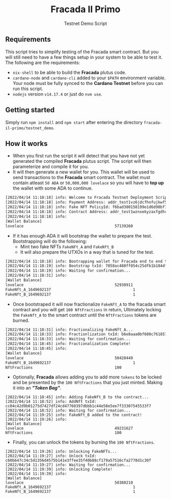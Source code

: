 <h1 align="center">
  Fracada Il Primo
</h1>
<p align="center">Testnet Demo Script</p>

## Requirements

This script tries to simplify testing of the Fracada smart contract. But you will still need to have a few things setup in your system to be able to test it. The following are the requirements:

- `nix-shell` to be able to build the **Fracada** plutus code.
- `cardano-node` and `cardano-cli` added to your `$PATH` environment variable. Your node must be fully synced to the **Cardano Testnet** before you can run this script.
- `nodejs` version `v14.17.4` or just do `nvm use`.

## Getting started

Simply run `npm install` and `npm start` after entering the directory `fracada-il-primo/testnet_demo`.

## How it works

- When you first run the script it will detect that you have not yet generated the compiled **Fracada** plutus script. The script will then parameterize and compile it for you.
- It will then generate a new wallet for you. This wallet will be used to send transactions to the **Fracada** smart contract. The wallet must contain atleast `50 ADA` or `50,000,000 lovelace` so you will have to **top up** the wallet with some ADA to continue.

```bash
[2022/04/14 11:18:18] info: Welcome to Fracada Testnet Deployment Script
[2022/04/14 11:18:18] info: Payment Address: addr_test1vz6jdcfhnfujkwf50hsgzgqguk8p0vgfmgttcxkg9sl203gty6fw0
[2022/04/14 11:18:18] info: Fake NFT PolicyId: f6bad380158199e1d6d98bf7b6deb642249157521da7333e9353b7ec
[2022/04/14 11:18:18] info: Contract Address: addr_test1wznxekyzaxfgdhrw0glsqavked23ue0uteyxc5s4cvd4mksvk5cg3
[2022/04/14 11:18:18] info: 
[Wallet Balance] 
lovelace                                        57139260
```

- If it has enough ADA it will bootstrap the wallet to prepare the test. Bootstrapping will do the following:
  - Mint two fake NFTs `FakeNFt_A` and `FakeNft_B`
  - It will also prepare the UTXOs in a way that is tuned for the test.

```bash
[2022/04/14 11:18:18] info: Bootrapping wallet for Fracada end to end test...
[2022/04/14 11:18:19] info: Bootstrap txId: 7058ac480ff054c25dfb1b104df95de0601295c31c944556f9345d904147e3d3
[2022/04/14 11:18:19] info: Waiting for confirmation...
[2022/04/14 11:18:31] info: 
[Wallet Balance] 
lovelace                                        52938911
FakeNft_A_1649692137                                    1
FakeNft_B_1649692137                                    1
```

- Once bootstraped it will now fractionalize `FakeNft_A` to the fracada smart contract and you will get `100 NftFractions` in return, Ultimately locking the `FakeNft_A` to the smart contract until the `NftFractions` tokens are burned.

```bash
[2022/04/14 11:18:31] info: Fractionalizing FakeNft_A...
[2022/04/14 11:18:33] info: Fractionlization txId: b6e8aaa0bf680c761857a6db35fb1f9c14dab54bc99341a653c9625793a039b7
[2022/04/14 11:18:33] info: Waiting for confirmation...
[2022/04/14 11:18:45] info: Fractionalization Complete!
[2022/04/14 11:18:45] info: 
[Wallet Balance] 
lovelace                                        50420449
FakeNft_B_1649692137                                    1
NftFractions                                    100
```

- Optionally, **Fracada** allows adding you to add more `tokens` to be locked and be presented by the `100 NftFractions` that you just minted. Making it into an ***"Token Bag"***. 

```
[2022/04/14 11:18:45] info: Adding FakeNft_B to the contract...
[2022/04/14 11:18:52] info: AddNft txId: cc04c42d9b01275d7427df24cd47760397dbbb1c44e58e5ee7f33307545533f7
[2022/04/14 11:18:52] info: Waiting for confirmation...
[2022/04/14 11:19:25] info: FakeNft_B added to the contract!
[2022/04/14 11:19:26] info: 
[Wallet Balance] 
lovelace                                        49231627
NftFractions                                    100
```

- Finally, you can unlock the tokens by burning the `100 NftFractions`.

```shell
[2022/04/14 11:19:26] info: Unlocking FakeNFTs...
[2022/04/14 11:19:27] info: Unlock txId: c60b647c34c5d1356d4575b141e3ffee35f40b88cf179a57516cfa2778d1c30f
[2022/04/14 11:19:27] info: Waiting for confirmation...
[2022/04/14 11:19:39] info: Unlocking Complete!
[2022/04/14 11:19:39] info: 
[Wallet Balance] 
lovelace                                        50380210
FakeNft_A_1649692137                                    1
FakeNft_B_1649692137                                    1
```

